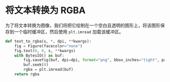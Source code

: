 # 将文本转换为 RGBA

为了将文本转换为图像，我们将把它绘制在一个空白且透明的图形上，将该图形保存到一个临时缓冲区，然后使用 `plt.imread` 加载该缓冲区。

```python
def text_to_rgba(s, *, dpi, **kwargs):
    fig = Figure(facecolor="none")
    fig.text(0, 0, s, **kwargs)
    with BytesIO() as buf:
        fig.savefig(buf, dpi=dpi, format="png", bbox_inches="tight", pad_inches=0)
        buf.seek(0)
        rgba = plt.imread(buf)
    return rgba
```
